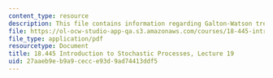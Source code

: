 ```yaml
---
content_type: resource
description: This file contains information regarding Galton-Watson tree.
file: https://ol-ocw-studio-app-qa.s3.amazonaws.com/courses/18-445-introduction-to-stochastic-processes-spring-2015/27aaeb9eb9a9cecce93d9ad74413ddf5_MIT18_445S15_lecture19.pdf
file_type: application/pdf
resourcetype: Document
title: 18.445 Introduction to Stochastic Processes, Lecture 19
uid: 27aaeb9e-b9a9-cecc-e93d-9ad74413ddf5
---
```

